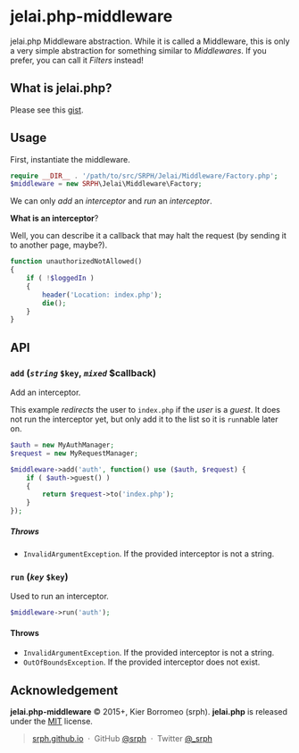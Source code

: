 # jelai.php-middleware

jelai.php Middleware abstraction. While it is called a Middleware, this is only a very simple abstraction for something similar to *Middlewares*. If you prefer, you can call it *Filters* instead!

## What is jelai.php?

Please see this [gist](https://gist.github.com/srph/2e2d51d46dadfdbc38e3).

## Usage

First, instantiate the middleware.

```php
require __DIR__ . '/path/to/src/SRPH/Jelai/Middleware/Factory.php';
$middleware = new SRPH\Jelai\Middleware\Factory;
```

We can only *add* an *interceptor* and *run* an *interceptor*.

**What is an interceptor**?

Well, you can describe it a callback that may halt the request (by sending it to another page, maybe?).

```php
function unauthorizedNotAllowed()
{
	if ( !$loggedIn )
	{
		header('Location: index.php');
		die();
	}
}
```


## API

### ```add``` (*```string```* ```$key```, *```mixed```* $callback)

Add an interceptor.

This example *redirects* the user to ```index.php``` if the *user* is a *guest*. It does not run the interceptor yet, but only add it to the list so it is ```run```nable later on.

```php
$auth = new MyAuthManager;
$request = new MyRequestManager;

$middleware->add('auth', function() use ($auth, $request) {
	if ( $auth->guest() )
	{
		return $request->to('index.php');
	}
});
```

##### Throws

- ```InvalidArgumentException```. If the provided interceptor is not a string.

### ```run``` (*```key```* ```$key```)

Used to run an interceptor.

```php
$middleware->run('auth');
```

#### Throws

- ```InvalidArgumentException```. If the provided interceptor is not a string.
- ```OutOfBoundsException```. If the provided interceptor does not exist.

## Acknowledgement

**jelai.php-middleware** © 2015+, Kier Borromeo (srph). **jelai.php** is released under the [MIT](mit-license.org) license.

> [srph.github.io](http://srph.github.io) &nbsp;&middot;&nbsp;
> GitHub [@srph](https://github.com/srph) &nbsp;&middot;&nbsp;
> Twitter [@_srph](https://twitter.com/_srph)

